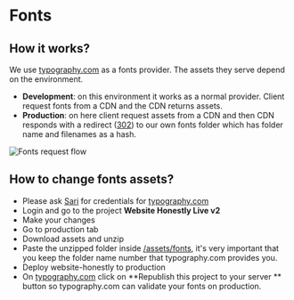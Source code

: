 # Fonts

## How it works?
We use [typography.com](https://www.typography.com/) as a fonts provider. The assets they serve depend on the environment.

- **Development**: on this environment it works as a normal provider. Client request fonts from a CDN and the CDN returns assets.
- **Production**: on here client request assets from a CDN and then CDN responds with a redirect ([302](https://http.cat/302)) to our own fonts folder which has folder name and filenames as a hash.

![Fonts request flow](https://docs.google.com/drawings/d/e/2PACX-1vQ485rcVaXuqdC3IxOjEjOUvzos5rr4dRjGTb_n5i4_iLE3AAUKQgKBvdH6iicQpDBiPjDnB0sNRi4a/pub?w=960&h=720)

## How to change fonts assets?

- Please ask [Sari](mailto:sari.griffiths@red-badger.com) for credentials for [typography.com](https://www.typography.com/)
- Login and go to the project **Website Honestly Live v2**
- Make your changes
- Go to production tab
- Download assets and unzip
- Paste the unzipped folder inside [/assets/fonts](./assets/fonts), it's very important that you keep the folder name number that typography.com provides you.
- Deploy website-honestly to production
- On [typography.com](https://www.typography.com/) click on **Republish this project to your server
 ** button so typography.com can validate your fonts on production.
